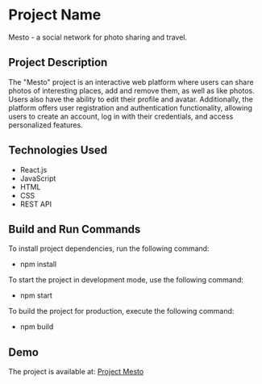 # Project Name

Mesto - a social network for photo sharing and travel.

## Project Description

The "Mesto" project is an interactive web platform where users can share photos of interesting places, add and remove them, as well as like photos. Users also have the ability to edit their profile and avatar. Additionally, the platform offers user registration and authentication functionality, allowing users to create an account, log in with their credentials, and access personalized features.  

## Technologies Used

- React.js
- JavaScript
- HTML
- CSS
- REST API

## Build and Run Commands

To install project dependencies, run the following command:

- npm install


To start the project in development mode, use the following command: 

- npm start


To build the project for production, execute the following command:

- npm build


## Demo

The project is available at: [Project Mesto](http://rinatmujaurov.github.io/mesto-react)









